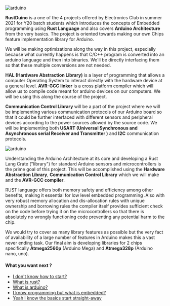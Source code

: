 ![arduino](https://github.com/Mshivam2409/RustDuino-Docs/blob/master/docs/assets/logo.png?raw=true)

**RustDuino** is a one of the 4 projects offered by Electronics Club in summer 2021 for Y20 batch students which introduces the concepts of Embedded programming using **Rust Language** and also covers **Arduino Architecture** from the very basics. The project is oriented towards making our own Chips feature implementation library for Arduino.

We will be making optimizations along the way in this project, especially because what currently happens is that C/C++ program is converted into an arduino language and then into binaries. We'll be directly interfacing them so that these multiple conversions are not needed.

**HAL (Hardware Abstraction Library)** is a layer of programming that allows a computer Operating System to interact directly with the hardware device at a general level. **AVR-GCC linker** is a cross platform compiler which will allow us to compile code meant for arduino devices on our computers. We will be using this along the course of the project.

**Communication Control Library** will be a part of the project where we will be implementing various communication protocols of our Arduino board so that it could be further interfaced with different sensors and peripheral devices according to the power sources allowed by the source code. We will be implementing both **USART (Universal Synchronous and Asynchronous serial Receiver and Transmitter )** and **I2C** communication protocols.

![arduino](https://github.com/Mshivam2409/RustDuino-Docs/blob/master/docs/embedded/images/Arduino.gif?raw=true)

Understanding the Arduino Architecture at its core and developing a Rust Lang Crate ("library") for standard Arduino sensors and microcontrollers is the prime goal of this project. This will be accomplished using the **Hardware Abstraction Library**, **Communication Control Library** which we will make and the **AVR-GCC compiler**.

RUST language offers both memory safety and efficiency among other benefits, making it essential for low level embedded programming .Also with very robust memory allocation and dis-allocation rules with unique ownership and borrowing rules the compiler itself provides sufficient check on the code before trying it on the microcontrollers so that there is absolutely no wrongly functioning code preventing any potential harm to the chip.

We would try to cover as many library features as possible but the very fact of availability of a large number of features in Arduino makes this a vast never ending task. Our final aim is developing libraries for 2 chips specifically **Atmega2560p** (Arduino Mega) and **Atmega328p** (Arduino nano, uno).

#### What you want next ?

- [I don't know how to start?](install.md)
- [What is rust?](rust/rust.md)
- [What is arduino?](arduino/index.md)
- [I know programming but what is embedded?](embedded/index_embedded.md)
- [Yeah I know the basics start straight-away](core/index_core.md)
